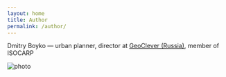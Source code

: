 ```yaml
---
layout: home
title: Author
permalink: /author/
---
```


Dmitry Boyko — urban planner, director at [GeoClever (Russia)](https://geoclever.ru), member of ISOCARP

![photo](/pause/images/author-pic.JPG)
